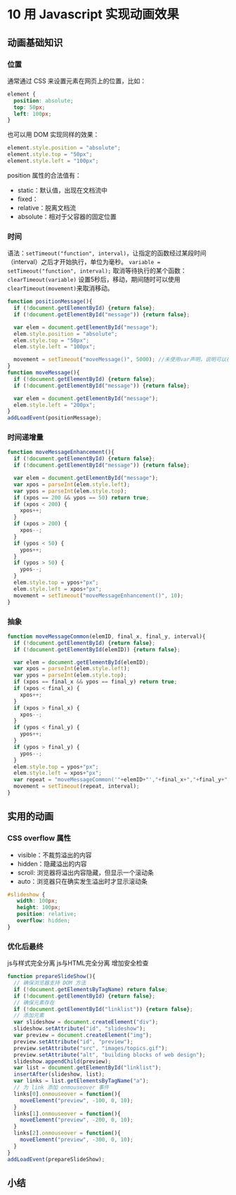 # 10 用 Javascript 实现动画效果
## 动画基础知识

### 位置
通常通过 CSS 来设置元素在网页上的位置，比如：

```css
element {
  position: absolute;
  top: 50px;
  left: 100px;
}
```

也可以用 DOM 实现同样的效果：

```js
element.style.position = "absolute";
element.style.top = "50px";
element.style.left = "100px";
```

position 属性的合法值有：
- static：默认值，出现在文档流中
- fixed：
- relative：脱离文档流
- absolute：相对于父容器的固定位置

### 时间

语法：`setTimeout("function", interval)`，让指定的函数经过某段时间（interval）之后才开始执行，单位为毫秒。
`variable = setTimeout("function", interval);`
取消等待执行的某个函数：`clearTimeout(variable)`
设置5秒后，移动，期间随时可以使用`clearTimeout(movement)`来取消移动。

```js
function positionMessage(){
  if (!document.getElementById) {return false};
  if (!document.getElementById("message")) {return false};

  var elem = document.getElementById("message");
  elem.style.position = "absolute";
  elem.style.top = "50px";
  elem.style.left = "100px";

  movement = setTimeout("moveMessage()", 5000); //未使用var声明，说明可以在函数以外的地方调用clearTimeout(movement)来取消移动。
}
function moveMessage(){
  if (!document.getElementById) {return false};
  if (!document.getElementById("message")) {return false};

  var elem = document.getElementById("message");
  elem.style.left = "200px";
}
addLoadEvent(positionMessage);
```

### 时间递增量

```js
function moveMessageEnhancement(){
  if (!document.getElementById) {return false};
  if (!document.getElementById("message")) {return false};

  var elem = document.getElementById("message");
  var xpos = parseInt(elem.style.left);
  var ypos = parseInt(elem.style.top);
  if (xpos == 200 && ypos == 50) return true;
  if (xpos < 200) {
    xpos++;
  }
  if (xpos > 200) {
    xpos--;
  }
  if (ypos < 50) {
    ypos++;
  }
  if (ypos > 50) {
    ypos--;
  }
  elem.style.top = ypos+"px";
  elem.style.left = xpos+"px";
  movement = setTimeout("moveMessageEnhancement()", 10);
}
```

### 抽象

```js
function moveMessageCommon(elemID, final_x, final_y, interval){
  if (!document.getElementById) {return false};
  if (!document.getElementById(elemID)) {return false};

  var elem = document.getElementById(elemID);
  var xpos = parseInt(elem.style.left);
  var ypos = parseInt(elem.style.top);
  if (xpos == final_x && ypos == final_y) return true;
  if (xpos < final_x) {
    xpos++;
  }
  if (xpos > final_x) {
    xpos--;
  }
  if (ypos < final_y) {
    ypos++;
  }
  if (ypos > final_y) {
    ypos--;
  }
  elem.style.top = ypos+"px";
  elem.style.left = xpos+"px";
  var repeat = "moveMessageCommon('"+elemID+"',"+final_x+","+final_y+","+interval+")";
  movement = setTimeout(repeat, interval);
}
```

## 实用的动画

### CSS overflow 属性
- visible：不裁剪溢出的内容
- hidden：隐藏溢出的内容
- scroll: 浏览器将溢出内容隐藏，但显示一个滚动条
- auto：浏览器只在确实发生溢出时才显示滚动条

```css
#slideshow {
   width: 100px;
   height: 100px;
   position: relative;
   overflow: hidden;
}
```

### 优化后最终

js与样式完全分离
js与HTML完全分离
增加安全检查

```js
function prepareSlideShow(){
  // 确保浏览器支持 DOM 方法
  if (!document.getElementsByTagName) return false;
  if (!document.getElementById) {return false};
  // 确保元素存在
  if (!document.getElementById("linklist")) {return false};
  // 添加元素
  var slideshow = document.createElement("div");
  slideshow.setAttribute("id", "slideshow");
  var preview = document.createElement("img");
  preview.setAttribute("id", "preview");
  preview.setAttribute("src", "images/topics.gif");
  preview.setAttribute("alt", "building blocks of web design");
  slideshow.appendChild(preview);
  var list = document.getElementById("linklist");
  insertAfter(slideshow, list);
  var links = list.getElementsByTagName("a");
  // 为 link 添加 onmouseover 事件
  links[0].onmouseover = function(){
    moveElement("preview", -100, 0, 10);
  }
  links[1].onmouseover = function(){
    moveElement("preview", -200, 0, 10);
  }
  links[2].onmouseover = function(){
    moveElement("preview", -300, 0, 10);
  }
}
addLoadEvent(prepareSlideShow);
```

## 小结
